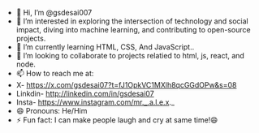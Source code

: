- 👋 Hi, I’m @gsdesai007
- 👀 I’m interested in  exploring the intersection of technology and social impact, diving into machine learning, and contributing to open-source projects.
- 🌱 I’m currently learning HTML, CSS, And JavaScript..
- 💞️ I’m looking to collaborate to projects relatied to html, js, react, and node.
- 📫 How to reach me at:
-    X-    https://x.com/gsdesai07?t=fJ1OpkVC1MXlh8qcGGdOPw&s=08
- Linkdin- http://linkedin.com/in/gsdesai07
- Insta-   https://www.instagram.com/mr._.a.l.e.x._
- 😄 Pronouns: He/Him
- ⚡ Fun fact: I can make people laugh and cry at same time!😄
<!---
gsdesai007/gsdesai007 is a ✨ special ✨ repository because its `README.md` (this file) appears on your GitHub profile.
You can click the Preview link to take a look at your changes.
--->
